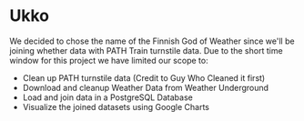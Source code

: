 # Ukko

We decided to chose the name of the Finnish God of Weather since we'll be joining whether data with PATH Train turnstile data. Due to the short time window for this project we have limited our scope to:

  - Clean up PATH turnstile data (Credit to Guy Who Cleaned it first)
  - Download and cleanup Weather Data from Weather Underground
  - Load and join data in a PostgreSQL Database
  - Visualize the joined datasets using Google Charts

